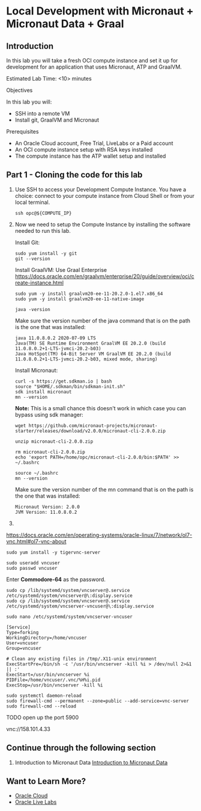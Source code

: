 # Local Development with Micronaut + Micronaut Data + Graal

## Introduction

In this lab you will take a fresh OCI compute instance and set it up for development for an application that uses Micronaut, ATP and GraalVM.

Estimated Lab Time: &lt;10&gt; minutes

Objectives

In this lab you will:

   * SSH into a remote VM
   * Install git, GraalVM and Micronaut

Prerequisites

   * An Oracle Cloud account, Free Trial, LiveLabs or a Paid account
   * An OCI compute instance setup with RSA keys installed
   * The compute instance has the ATP wallet setup and installed

## Part 1 - Cloning the code for this lab

1. Use SSH to access your Development Compute Instance.
   You have a choice: connect to your compute instance from Cloud Shell or from your local terminal.
   ```
   ssh opc@${COMPUTE_IP}
   ```

1. Now we need to setup the Compute Instance by installing the software needed to run this lab.

   Install Git:
   ```
   sudo yum install -y git
   git --version
   ```

   Install GraalVM:
   Use Graal Enterprise https://docs.oracle.com/en/graalvm/enterprise/20/guide/overview/oci/create-instance.html
   ```
   sudo yum -y install graalvm20-ee-11-20.2.0-1.el7.x86_64
   sudo yum -y install graalvm20-ee-11-native-image

   java -version
   ```

   Make sure the version number of the java command that is on the path is the one that was installed:
   ```
   java 11.0.8.0.2 2020-07-09 LTS
   Java(TM) SE Runtime Environment GraalVM EE 20.2.0 (build 11.0.8.0.2+1-LTS-jvmci-20.2-b03)
   Java HotSpot(TM) 64-Bit Server VM GraalVM EE 20.2.0 (build 11.0.8.0.2+1-LTS-jvmci-20.2-b03, mixed mode, sharing)
   ```

   Install Micronaut:
   ```
   curl -s https://get.sdkman.io | bash
   source "$HOME/.sdkman/bin/sdkman-init.sh"
   sdk install micronaut
   mn --version
   ```

      **Note:** This is a small chance this doesn't work in which case you can bypass using sdk manager:
      ```
      wget https://github.com/micronaut-projects/micronaut-starter/releases/download/v2.0.0/micronaut-cli-2.0.0.zip

      unzip micronaut-cli-2.0.0.zip

      rm micronaut-cli-2.0.0.zip
      echo 'export PATH=/home/opc/micronaut-cli-2.0.0/bin:$PATH' >> ~/.bashrc

      source ~/.bashrc
      mn --version
      ```

   Make sure the version number of the mn command that is on the path is the one that was installed:
   ```
   Micronaut Version: 2.0.0
   JVM Version: 11.0.8.0.2
   ```

1.

   https://docs.oracle.com/en/operating-systems/oracle-linux/7/network/ol7-vnc.html#ol7-vnc-about

   ```
   sudo yum install -y tigervnc-server

   sudo useradd vncuser
   sudo passwd vncuser
   ```

   Enter **Commodore-64** as the password.

   ```
   sudo cp /lib/systemd/system/vncserver@.service /etc/systemd/system/vncserver@\:display.service
   sudo cp /lib/systemd/system/vncserver@.service /etc/systemd/system/vncserver-vncuser@\:display.service

   sudo nano /etc/systemd/system/vncserver-vncuser
   ```

   ```
   [Service]
   Type=forking
   WorkingDirectory=/home/vncuser
   User=vncuser
   Group=vncuser

   # Clean any existing files in /tmp/.X11-unix environment
   ExecStartPre=/bin/sh -c '/usr/bin/vncserver -kill %i > /dev/null 2>&1 || :'
   ExecStart=/usr/bin/vncserver %i
   PIDFile=/home/vncuser/.vnc/%H%i.pid
   ExecStop=/usr/bin/vncserver -kill %i
   ```


   ```
   sudo systemctl daemon-reload
   sudo firewall-cmd --permanent --zone=public --add-service=vnc-server
   sudo firewall-cmd --reload
   ```

   TODO open up the port 5900

   vnc://158.101.4.33


## Continue through the following section

1. Introduction to Micronaut Data [Introduction to Micronaut Data](micronaut_example.md)

## Want to Learn More?

* [Oracle Cloud](http://www.oracle.com/cloud/free)
* [Oracle Live Labs](https://oracle.github.io/learning-library/developer-library/)
